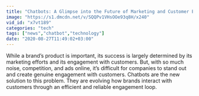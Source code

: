 ```yaml
---
title: "Chatbots: A Glimpse into the Future of Marketing and Customer Engagement"
image: "https://s1.dmcdn.net/v/SQQPv1VHsOOe93q8H/x240"
vid_id: "x7vt189"
categories: "tech"
tags: ["news","chatbot","technology"]
date: "2020-08-27T11:49:02+03:00"
---
```

While a brand’s product is important, its success is largely determined by its marketing efforts and its engagement with customers. But, with so much noise, competition, and ads online, it’s difficult for companies to stand out and create genuine engagement with customers. Chatbots are the new solution to this problem. They are evolving how brands interact with customers through an efficient and reliable engagement loop.
